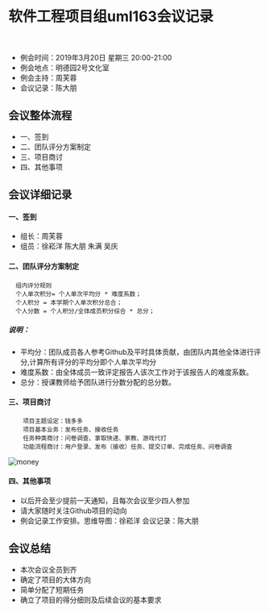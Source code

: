 # 软件工程项目组uml163会议记录 
　　
* 例会时间：2019年3月20日 星期三 20:00-21:00
* 例会地点：明德园2号文化室
* 例会主持：周芙蓉 
* 会议记录：陈大朋
## 会议整体流程
* 一、签到
* 二、团队评分方案制定
* 三、项目商讨
* 四、其他事项


## 会议详细记录
#### 一、签到
* 组长：周芙蓉
* 组员：徐崧洋 陈大朋 朱满 吴庆

#### 二、团队评分方案制定
 
	  组内评分规则
      个人单次积分= 个人单次平均分 * 难度系数；
      个人积分 = 本学期个人单次积分总合；
      个人分数 = 个人积分/全体成员积分综合 * 总分；
##### 说明：
* 平均分：团队成员各人参考Github及平时具体贡献，由团队内其他全体进行评分,计算所有评分的平均分即个人单次平均分
* 难度系数：由全体成员一致评定报告人该次工作对于该报告人的难度系数。
* 总分：授课教师给予团队进行分数分配的总分数。

#### 三、项目商讨

		项目主题设定：钱多多
		项目基本业务：发布任务、接收任务
		任务种类商讨：问卷调查、拿取快递、家教、游戏代打
		功能流程商讨：用户登录、发布（接收）任务、提交订单、完成任务、问卷调查

![money](/UML/pictures/脑图.png)

#### 四、其他事项
* 以后开会至少提前一天通知，且每次会议至少四人参加      
* 请大家随时关注Github项目的动向
* 例会记录工作安排。思维导图：徐崧洋  会议记录：陈大朋

## 会议总结
* 本次会议全员到齐
* 确定了项目的大体方向
* 简单分配了短期任务
* 确立了项目的得分细则及后续会议的基本要求


